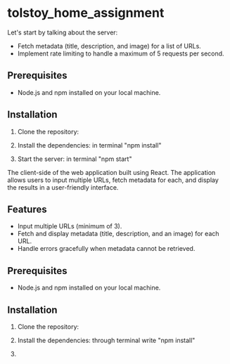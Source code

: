 # tolstoy_home_assignment

Let's start by talking about the server:

- Fetch metadata (title, description, and image) for a list of URLs.
- Implement rate limiting to handle a maximum of 5 requests per second.

## Prerequisites
- Node.js and npm installed on your local machine.

## Installation

1. Clone the repository:

2. Install the dependencies: in terminal "npm install"

3. Start the server: in terminal "npm start"




The client-side of the web application built using React. The application allows users to input multiple URLs, fetch metadata for each, and display the results in a user-friendly interface.

## Features
- Input multiple URLs (minimum of 3).
- Fetch and display metadata (title, description, and an image) for each URL.
- Handle errors gracefully when metadata cannot be retrieved.

## Prerequisites
- Node.js and npm installed on your local machine.

## Installation

1. Clone the repository:

2. Install the dependencies: 
through terminal write "npm install"

3. 
